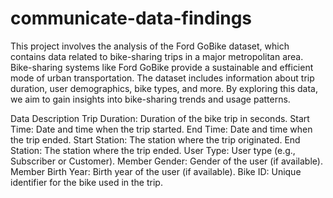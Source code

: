 # communicate-data-findings
This project involves the analysis of the Ford GoBike dataset, which contains data related to bike-sharing trips in a major metropolitan area. Bike-sharing systems like Ford GoBike provide a sustainable and efficient mode of urban transportation. The dataset includes information about trip duration, user demographics, bike types, and more. By exploring this data, we aim to gain insights into bike-sharing trends and usage patterns.

Data Description
Trip Duration: Duration of the bike trip in seconds.
Start Time: Date and time when the trip started.
End Time: Date and time when the trip ended.
Start Station: The station where the trip originated.
End Station: The station where the trip ended.
User Type: User type (e.g., Subscriber or Customer).
Member Gender: Gender of the user (if available).
Member Birth Year: Birth year of the user (if available).
Bike ID: Unique identifier for the bike used in the trip.


